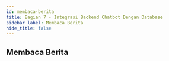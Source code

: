 ```yaml
---
id: membaca-berita
title: Bagian 7 - Integrasi Backend Chatbot Dengan Database
sidebar_label: Membaca Berita
hide_title: false
---
```

## Membaca Berita
